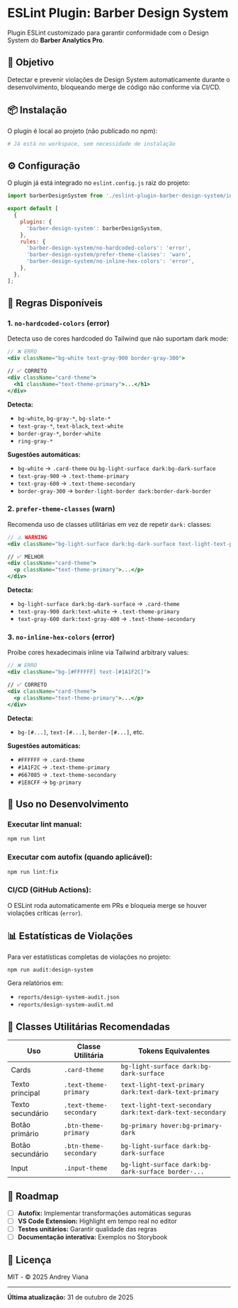 # ESLint Plugin: Barber Design System

Plugin ESLint customizado para garantir conformidade com o Design System do **Barber Analytics Pro**.

## 🎯 Objetivo

Detectar e prevenir violações de Design System automaticamente durante o desenvolvimento, bloqueando merge de código não conforme via CI/CD.

## 📦 Instalação

O plugin é local ao projeto (não publicado no npm):

```bash
# Já está no workspace, sem necessidade de instalação
```

## ⚙️ Configuração

O plugin já está integrado no `eslint.config.js` raiz do projeto:

```javascript
import barberDesignSystem from './eslint-plugin-barber-design-system/index.js';

export default [
  {
    plugins: {
      'barber-design-system': barberDesignSystem,
    },
    rules: {
      'barber-design-system/no-hardcoded-colors': 'error',
      'barber-design-system/prefer-theme-classes': 'warn',
      'barber-design-system/no-inline-hex-colors': 'error',
    },
  },
];
```

## 🚨 Regras Disponíveis

### 1. `no-hardcoded-colors` (error)

Detecta uso de cores hardcoded do Tailwind que não suportam dark mode:

```jsx
// ❌ ERRO
<div className="bg-white text-gray-900 border-gray-300">

// ✅ CORRETO
<div className="card-theme">
  <h1 className="text-theme-primary">...</h1>
</div>
```

**Detecta:**

- `bg-white`, `bg-gray-*`, `bg-slate-*`
- `text-gray-*`, `text-black`, `text-white`
- `border-gray-*`, `border-white`
- `ring-gray-*`

**Sugestões automáticas:**

- `bg-white` → `.card-theme` ou `bg-light-surface dark:bg-dark-surface`
- `text-gray-900` → `.text-theme-primary`
- `text-gray-600` → `.text-theme-secondary`
- `border-gray-300` → `border-light-border dark:border-dark-border`

### 2. `prefer-theme-classes` (warn)

Recomenda uso de classes utilitárias em vez de repetir `dark:` classes:

```jsx
// ⚠️ WARNING
<div className="bg-light-surface dark:bg-dark-surface text-light-text-primary dark:text-dark-text-primary">

// ✅ MELHOR
<div className="card-theme">
  <p className="text-theme-primary">...</p>
</div>
```

**Detecta:**

- `bg-light-surface dark:bg-dark-surface` → `.card-theme`
- `text-gray-900 dark:text-white` → `.text-theme-primary`
- `text-gray-600 dark:text-gray-400` → `.text-theme-secondary`

### 3. `no-inline-hex-colors` (error)

Proíbe cores hexadecimais inline via Tailwind arbitrary values:

```jsx
// ❌ ERRO
<div className="bg-[#FFFFFF] text-[#1A1F2C]">

// ✅ CORRETO
<div className="card-theme">
  <p className="text-theme-primary">...</p>
</div>
```

**Detecta:**

- `bg-[#...]`, `text-[#...]`, `border-[#...]`, etc.

**Sugestões automáticas:**

- `#FFFFFF` → `.card-theme`
- `#1A1F2C` → `.text-theme-primary`
- `#667085` → `.text-theme-secondary`
- `#1E8CFF` → `bg-primary`

## 🔧 Uso no Desenvolvimento

### Executar lint manual:

```bash
npm run lint
```

### Executar com autofix (quando aplicável):

```bash
npm run lint:fix
```

### CI/CD (GitHub Actions):

O ESLint roda automaticamente em PRs e bloqueia merge se houver violações críticas (`error`).

## 📊 Estatísticas de Violações

Para ver estatísticas completas de violações no projeto:

```bash
npm run audit:design-system
```

Gera relatórios em:

- `reports/design-system-audit.json`
- `reports/design-system-audit.md`

## 🎯 Classes Utilitárias Recomendadas

| Uso              | Classe Utilitária       | Tokens Equivalentes                                       |
| ---------------- | ----------------------- | --------------------------------------------------------- |
| Cards            | `.card-theme`           | `bg-light-surface dark:bg-dark-surface`                   |
| Texto principal  | `.text-theme-primary`   | `text-light-text-primary dark:text-dark-text-primary`     |
| Texto secundário | `.text-theme-secondary` | `text-light-text-secondary dark:text-dark-text-secondary` |
| Botão primário   | `.btn-theme-primary`    | `bg-primary hover:bg-primary-dark`                        |
| Botão secundário | `.btn-theme-secondary`  | `bg-light-surface dark:bg-dark-surface`                   |
| Input            | `.input-theme`          | `bg-light-surface dark:bg-dark-surface border-...`        |

## 🚀 Roadmap

- [ ] **Autofix:** Implementar transformações automáticas seguras
- [ ] **VS Code Extension:** Highlight em tempo real no editor
- [ ] **Testes unitários:** Garantir qualidade das regras
- [ ] **Documentação interativa:** Exemplos no Storybook

## 📝 Licença

MIT - © 2025 Andrey Viana

---

**Última atualização:** 31 de outubro de 2025

